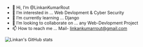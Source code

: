 - 👋 Hi, I’m @LinkanKumarRout
- 👀 I’m interested in ... Web Devlopment & Cyber Security
- 🌱 I’m currently learning ... Django
- 💞️ I’m looking to collaborate on ... any Web-Devlopment Project
- 📫 How to reach me ... Mail- linkankumarrout@gmail.com

<!---
LinkanKumarRout/LinkanKumarRout is a ✨ special ✨ repository because its `README.md` (this file) appears on your GitHub profile.
You can click the Preview link to take a look at your changes.
--->

![Linkan's GitHub stats](https://github-readme-stats.vercel.app/api?username=LinkanKumarRout&show_icons=true&theme=transparent)
